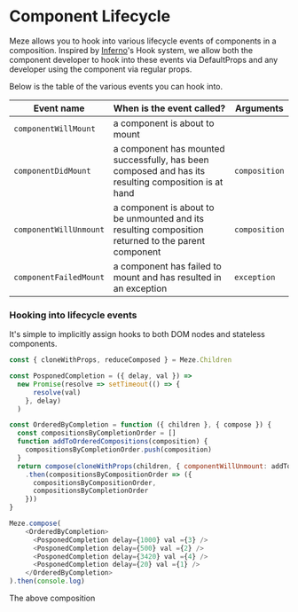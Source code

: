 # Component Lifecycle

Meze allows you to hook into various lifecycle events of components in a composition. Inspired by [Inferno](https://github.com/trueadm/inferno)'s Hook system, we allow both the component developer to hook into these events via DefaultProps and any developer using the component via regular props.

Below is the table of the various events you can hook into.

| Event name | When is the event called? | Arguments |
| ---------- | -------------- | ----------------------- |
| `componentWillMount` | a component is about to mount ||
| `componentDidMount` | a component has mounted successfully, has been composed and has its resulting composition is at hand | `composition` |
| `componentWillUnmount` | a component is about to be unmounted and its resulting composition returned to the parent component | `composition` |
| `componentFailedMount` | a component has failed to mount and has resulted in an exception | `exception` |

### Hooking into lifecycle events

It's simple to implicitly assign hooks to both DOM nodes and stateless components.

```javascript
const { cloneWithProps, reduceComposed } = Meze.Children

const PosponedCompletion = ({ delay, val }) =>
  new Promise(resolve => setTimeout(() => {
      resolve(val)
    }, delay)
  )

const OrderedByCompletion = function ({ children }, { compose }) {
  const compositionsByCompletionOrder = []
  function addToOrderedCompositions(composition) {
    compositionsByCompletionOrder.push(composition)
  }
  return compose(cloneWithProps(children, { componentWillUnmount: addToOrderedCompositions }))
    .then(compositionsByCompositionOrder => ({
      compositionsByCompositionOrder,
      compositionsByCompletionOrder
    }))
}

Meze.compose(
    <OrderedByCompletion>
      <PosponedCompletion delay={1000} val ={3} />
      <PosponedCompletion delay={500} val ={2} />
      <PosponedCompletion delay={3420} val ={4} />
      <PosponedCompletion delay={20} val ={1} />
    </OrderedByCompletion>
).then(console.log)
```

The above composition 